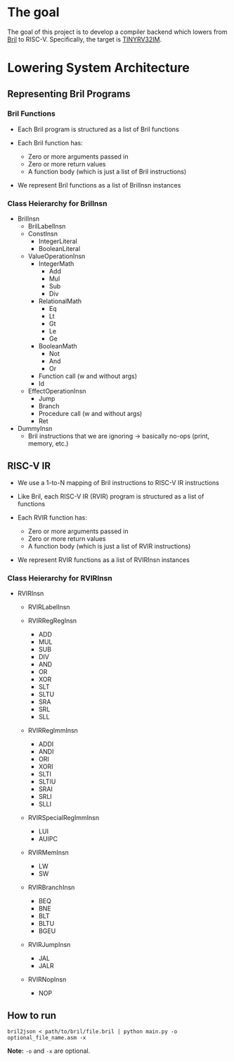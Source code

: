# The goal
The goal of this project is to develop a compiler backend which lowers from [Bril](https://capra.cs.cornell.edu/bril/) to RISC-V. Specifically, the target is [TINYRV32IM](https://www.csl.cornell.edu/courses/ece4750/handouts/ece4750-tinyrv-isa.pdf).

# Lowering System Architecture

## Representing Bril Programs

### Bril Functions

- Each Bril program is structured as a list of Bril functions

- Each Bril function has:
  - Zero or more arguments passed in
  - Zero or more return values
  - A function body (which is just a list of Bril instructions)
- We represent Bril functions as a list of BrilInsn instances

### Class Heierarchy for BrilInsn

- BrilInsn
  - BrilLabelInsn
  - ConstInsn
    - IntegerLiteral
    - BooleanLiteral
  - ValueOperationInsn
    - IntegerMath
      - Add
      - Mul
      - Sub
      - Div
    - RelationalMath
      - Eq
      - Lt
      - Gt
      - Le
      - Ge
    - BooleanMath
      - Not
      - And
      - Or
    - Function call (w and without args)
    - Id
  - EffectOperationInsn
    - Jump
    - Branch
    - Procedure call (w and without args)
    - Ret
- DummyInsn
  - Bril instructions that we are ignoring -> basically no-ops (print, memory, etc.)

## RISC-V IR

- We use a 1-to-N mapping of Bril instructions to RISC-V IR instructions

- Like Bril, each RISC-V IR (RVIR) program is structured as a list of functions
- Each RVIR function has:
  - Zero or more arguments passed in
  - Zero or more return values
  - A function body (which is just a list of RVIR instructions)
- We represent RVIR functions as a list of RVIRInsn instances

### Class Heierarchy for RVIRInsn

- RVIRInsn
  - RVIRLabelInsn
  - RVIRRegRegInsn
    - ADD
    - MUL
    - SUB
    - DIV
    - AND
    - OR
    - XOR
    - SLT
    - SLTU
    - SRA
    - SRL
    - SLL

  - RVIRRegImmInsn
    - ADDI
    - ANDI
    - ORI
    - XORI
    - SLTI
    - SLTIU
    - SRAI
    - SRLI
    - SLLI

  - RVIRSpecialRegImmInsn
    - LUI
    - AUIPC

  - RVIRMemInsn
    - LW
    - SW

  - RVIRBranchInsn
    - BEQ
    - BNE
    - BLT
    - BLTU
    - BGEU

  - RVIRJumpInsn
    - JAL
    - JALR

  - RVIRNopInsn
    - NOP

## How to run

`bril2json < path/to/bril/file.bril | python main.py -o optional_file_name.asm -x`

**Note:** `-o` and `-x` are optional.
